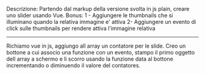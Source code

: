 Descrizione:
Partendo dal markup della versione svolta in js plain, creare uno slider usando Vue.
Bonus:
1 - Aggiungere le thumbnails che si illuminano quando la relativa immagine e' attiva
2-  Aggiungere un evento di click sulle thumbnails per rendere attiva l'immagine relativa




-------------------------------------------------------------------------------------------------------------------------------

Richiamo vue in js, aggiungo all array un contatore per le slide. Creo un bottone a cui associo una funzione con un evento, stampo il primo oggetto dell array a schermo e li scorro usando la funzione data al bottone incrementando o diminuendo il valore del contatores. 